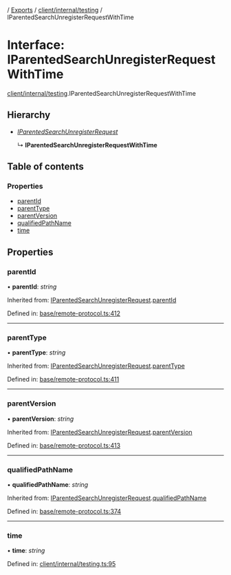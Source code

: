 [](../README.md) / [Exports](../modules.md) / [client/internal/testing](../modules/client_internal_testing.md) / IParentedSearchUnregisterRequestWithTime

# Interface: IParentedSearchUnregisterRequestWithTime

[client/internal/testing](../modules/client_internal_testing.md).IParentedSearchUnregisterRequestWithTime

## Hierarchy

* [*IParentedSearchUnregisterRequest*](base_remote_protocol.iparentedsearchunregisterrequest.md)

  ↳ **IParentedSearchUnregisterRequestWithTime**

## Table of contents

### Properties

- [parentId](client_internal_testing.iparentedsearchunregisterrequestwithtime.md#parentid)
- [parentType](client_internal_testing.iparentedsearchunregisterrequestwithtime.md#parenttype)
- [parentVersion](client_internal_testing.iparentedsearchunregisterrequestwithtime.md#parentversion)
- [qualifiedPathName](client_internal_testing.iparentedsearchunregisterrequestwithtime.md#qualifiedpathname)
- [time](client_internal_testing.iparentedsearchunregisterrequestwithtime.md#time)

## Properties

### parentId

• **parentId**: *string*

Inherited from: [IParentedSearchUnregisterRequest](base_remote_protocol.iparentedsearchunregisterrequest.md).[parentId](base_remote_protocol.iparentedsearchunregisterrequest.md#parentid)

Defined in: [base/remote-protocol.ts:412](https://github.com/onzag/itemize/blob/11a98dec/base/remote-protocol.ts#L412)

___

### parentType

• **parentType**: *string*

Inherited from: [IParentedSearchUnregisterRequest](base_remote_protocol.iparentedsearchunregisterrequest.md).[parentType](base_remote_protocol.iparentedsearchunregisterrequest.md#parenttype)

Defined in: [base/remote-protocol.ts:411](https://github.com/onzag/itemize/blob/11a98dec/base/remote-protocol.ts#L411)

___

### parentVersion

• **parentVersion**: *string*

Inherited from: [IParentedSearchUnregisterRequest](base_remote_protocol.iparentedsearchunregisterrequest.md).[parentVersion](base_remote_protocol.iparentedsearchunregisterrequest.md#parentversion)

Defined in: [base/remote-protocol.ts:413](https://github.com/onzag/itemize/blob/11a98dec/base/remote-protocol.ts#L413)

___

### qualifiedPathName

• **qualifiedPathName**: *string*

Inherited from: [IParentedSearchUnregisterRequest](base_remote_protocol.iparentedsearchunregisterrequest.md).[qualifiedPathName](base_remote_protocol.iparentedsearchunregisterrequest.md#qualifiedpathname)

Defined in: [base/remote-protocol.ts:374](https://github.com/onzag/itemize/blob/11a98dec/base/remote-protocol.ts#L374)

___

### time

• **time**: *string*

Defined in: [client/internal/testing.ts:95](https://github.com/onzag/itemize/blob/11a98dec/client/internal/testing.ts#L95)
